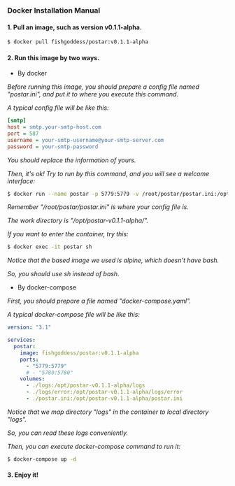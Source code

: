 ### Docker Installation Manual

#### 1. Pull an image, such as version v0.1.1-alpha.
```bash
$ docker pull fishgoddess/postar:v0.1.1-alpha
```

#### 2. Run this image by two ways.
* By docker

_Before running this image, you should prepare a config file named "postar.ini", and put it to where you execute this command._

_A typical config file will be like this:_
```ini
[smtp]
host = smtp.your-smtp-host.com
port = 587
username = your-smtp-username@your-smtp-server.com
password = your-smtp-password
```

_You should replace the information of yours._

_Then, it's ok! Try to run by this command, and you will see a welcome interface:_
```bash
$ docker run --name postar -p 5779:5779 -v /root/postar/postar.ini:/opt/postar-v0.1.1-alpha/postar.ini -d fishgoddess/postar:v0.1.1-alpha
```

_Remember "/root/postar/postar.ini" is where your config file is._

_The work directory is "/opt/postar-v0.1.1-alpha/"._

_If you want to enter the container, try this:_
```bash
$ docker exec -it postar sh
```

_Notice that the based image we used is alpine, which doesn't have bash._

_So, you should use sh instead of bash._

* By docker-compose

_First, you should prepare a file named "docker-compose.yaml"._

_A typical docker-compose file will be like this:_
```yaml
version: "3.1"

services:
  postar:
    image: fishgoddess/postar:v0.1.1-alpha
    ports:
      - "5779:5779"
      # - "5780:5780"
    volumes:
      - ./logs:/opt/postar-v0.1.1-alpha/logs
      - ./logs/error:/opt/postar-v0.1.1-alpha/logs/error
      - ./postar.ini:/opt/postar-v0.1.1-alpha/postar.ini
```

_Notice that we map directory "logs" in the container to local directory "logs"._

_So, you can read these logs conveniently._

_Then, you can execute docker-compose command to run it:_
```bash
$ docker-compose up -d
```

#### 3. Enjoy it!